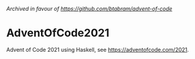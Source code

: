 _Archived in favour of https://github.com/btabram/advent-of-code_

# AdventOfCode2021
Advent of Code 2021 using Haskell, see https://adventofcode.com/2021.
